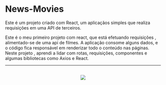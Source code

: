 # News-Movies
Este é um projeto criado com React, um aplicaçãos simples que realiza requisições em uma API de terceiros.

Este é o meu primeiro projeto com react, que está efetuando requisições , alimentado-se de uma api de filmes.
A aplicação consome alguns dados, e o código fica responsável em renderizar todo o conteúdo nas páginas.
Neste projeto , aprendi a lidar com rotas, requisições, componentes e algumas bibliotecas como Axios e React.

---

<p align = 'center'>
<br/>
  <img src = 'https://user-images.githubusercontent.com/69211869/205339583-eb9dd34f-a6d3-472b-8ebf-d753972e9045.gif' />
<p/>

